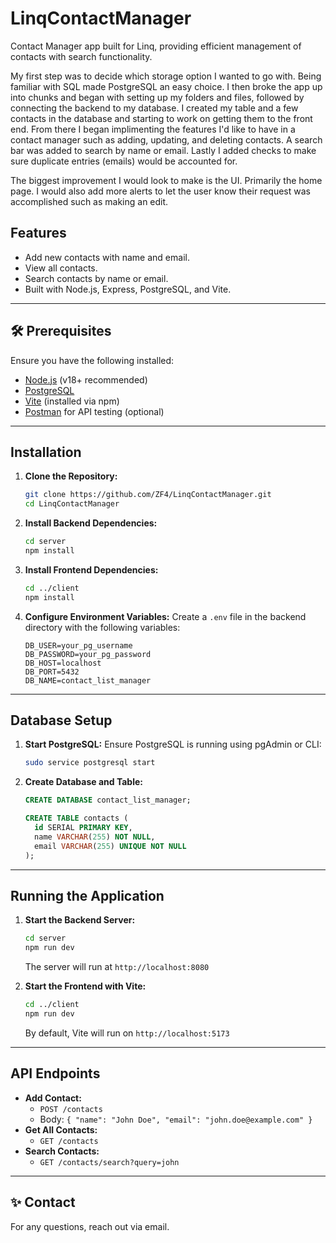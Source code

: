 # LinqContactManager

Contact Manager app built for Linq, providing efficient management of contacts with search functionality.

My first step was to decide which storage option I wanted to go with. Being familiar with SQL made PostgreSQL an easy choice.
I then broke the app up into chunks and began with setting up my folders and files, followed by connecting the backend to my database.
I created my table and a few contacts in the database and starting to work on getting them to the front end.
From there I began implimenting the features I'd like to have in a contact manager such as adding, updating, and deleting contacts.
A search bar was added to search by name or email.
Lastly I added checks to make sure duplicate entries (emails) would be accounted for.

The biggest improvement I would look to make is the UI. Primarily the home page.
I would also add more alerts to let the user know their request was accomplished such as making an edit.

## Features
- Add new contacts with name and email.
- View all contacts.
- Search contacts by name or email.
- Built with Node.js, Express, PostgreSQL, and Vite.

---

## 🛠 Prerequisites
Ensure you have the following installed:
- [Node.js](https://nodejs.org/) (v18+ recommended)
- [PostgreSQL](https://www.postgresql.org/)
- [Vite](https://vitejs.dev/) (installed via npm)
- [Postman](https://www.postman.com/downloads/) for API testing (optional)

---

## Installation

1. **Clone the Repository:**
    ```bash
    git clone https://github.com/ZF4/LinqContactManager.git
    cd LinqContactManager
    ```

2. **Install Backend Dependencies:**
    ```bash
    cd server
    npm install
    ```

3. **Install Frontend Dependencies:**
    ```bash
    cd ../client
    npm install
    ```

4. **Configure Environment Variables:**
    Create a `.env` file in the backend directory with the following variables:
    ```env
    DB_USER=your_pg_username
    DB_PASSWORD=your_pg_password
    DB_HOST=localhost
    DB_PORT=5432
    DB_NAME=contact_list_manager
    ```

---

## Database Setup

1. **Start PostgreSQL:**
    Ensure PostgreSQL is running using pgAdmin or CLI:
    ```bash
    sudo service postgresql start
    ```

2. **Create Database and Table:**
    ```sql
    CREATE DATABASE contact_list_manager;
    
    CREATE TABLE contacts (
      id SERIAL PRIMARY KEY,
      name VARCHAR(255) NOT NULL,
      email VARCHAR(255) UNIQUE NOT NULL
    );
    ```

---

## Running the Application

1. **Start the Backend Server:**
    ```bash
    cd server
    npm run dev
    ```
    The server will run at `http://localhost:8080`

2. **Start the Frontend with Vite:**
    ```bash
    cd ../client
    npm run dev
    ```
    By default, Vite will run on `http://localhost:5173`

---

## API Endpoints

- **Add Contact:**
  - `POST /contacts`
  - Body: `{ "name": "John Doe", "email": "john.doe@example.com" }`
- **Get All Contacts:**
  - `GET /contacts`
- **Search Contacts:**
  - `GET /contacts/search?query=john`

---

## ✨ Contact
For any questions, reach out via email.

